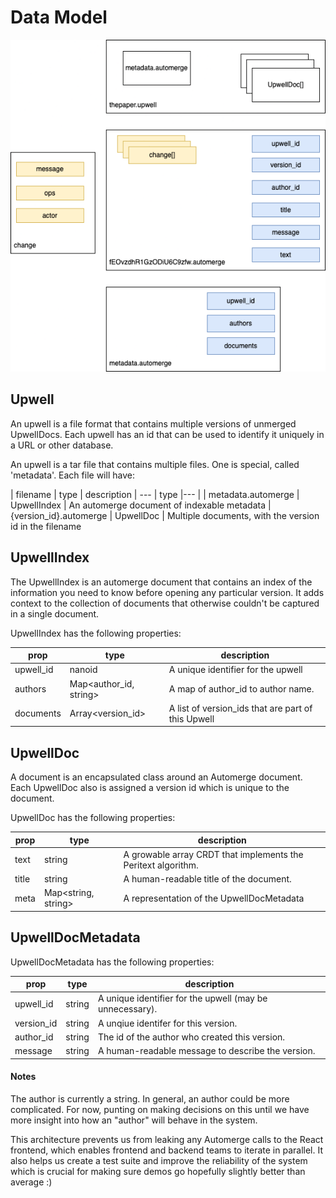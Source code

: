 # Data Model

![upwell](upwell-v0.drawio.png)

## Upwell 

An upwell is a file format that contains multiple versions of unmerged UpwellDocs. Each upwell has an id that can be used to identify it uniquely in a URL or other database. 

An upwell is a tar file that contains multiple files. One is special, called 'metadata'. Each file will have:

| filename | type | description
| --- | type |--- | 
| metadata.automerge | UpwellIndex | An automerge document of indexable metadata 
|{version_id}.automerge | UpwellDoc | Multiple documents, with the version id in the filename

## UpwellIndex

The UpwellIndex is an automerge document that contains an index of the information you need to know before opening any particular version. It adds context to the collection of documents that otherwise couldn't be captured in a single document. 

UpwellIndex has the following properties:

| prop | type | description
| --- | --- | --- | 
| upwell_id | nanoid  | A unique identifier for the upwell
| authors | Map<author_id, string> | A map of author_id to author name. 
| documents | Array<version_id> | A list of version_ids that are part of this Upwell

## UpwellDoc

A document is an encapsulated class around an Automerge document. Each UpwellDoc also is assigned a version id which is unique to the document.

UpwellDoc has the following properties:

| prop | type | description
| --- | --- | --- | 
| text | string | A growable array CRDT that implements the Peritext algorithm.
| title | string | A human-readable title of the document.
| meta | Map<string, string> | A representation of the UpwellDocMetadata

## UpwellDocMetadata

UpwellDocMetadata has the following properties:

| prop | type | description
| --- | --- | --- | 
| upwell_id | string | A unique identifier for the upwell (may be unnecessary).
| version_id | string| A unqiue identifer for this version.
| author_id | string | The id of the author who created this version. 
| message | string | A human-readable message to describe the version.

#### Notes

The author is currently a string. In general, an author could be more complicated. For now, punting on making decisions on this until we have more insight into how an "author" will behave in the system.

This architecture prevents us from leaking any Automerge calls to the React frontend, which enables frontend and backend teams to iterate in parallel. It also helps us create a test suite and improve the reliability of the system which is crucial for making sure demos go hopefully slightly better than average :)
